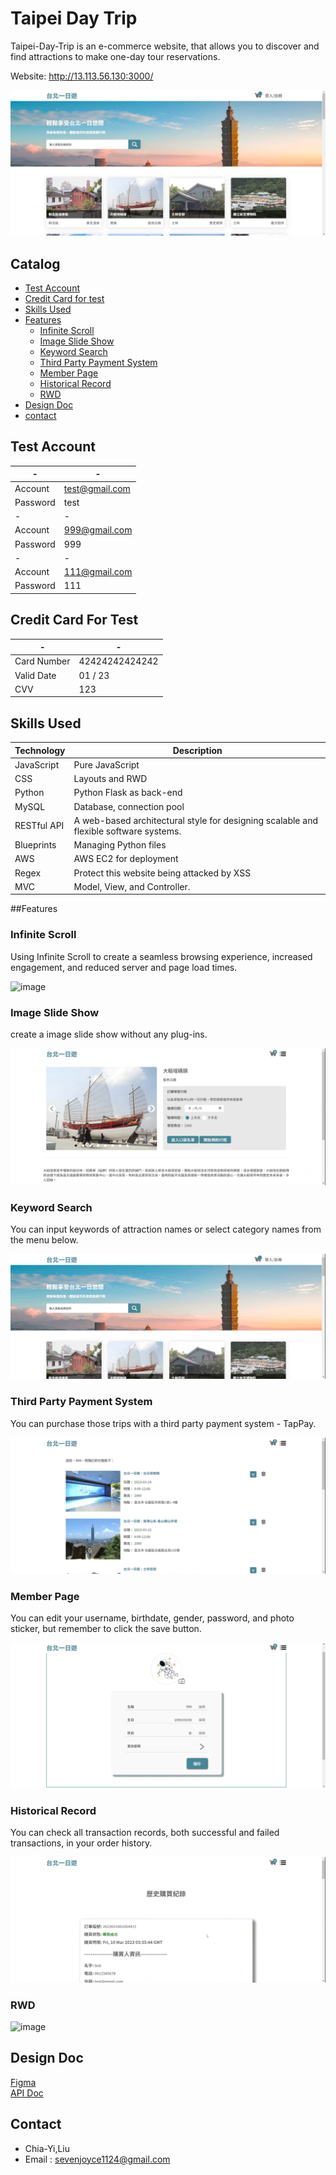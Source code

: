 # Taipei Day Trip
Taipei-Day-Trip is an e-commerce website, that allows you to discover and find attractions to make one-day tour reservations.

Website: http://13.113.56.130:3000/

![image](https://github.com/joyceseven1124/taipei-day-trip/blob/main/taipei-day-trip/taipei%20gif/rwd-3.jpg)

## Catalog
  * [Test Account](README.md#test-account)
  * [Credit Card for test](README.md#credit-card-for-test)
  * [Skills Used](README.md#skills-used)
  * [Features](README.md#features) 
      - [Infinite Scroll](#infinite-scroll)
      - [Image Slide Show](#image-slide-show)
      - [Keyword Search](#keyword-search)
      - [Third Party Payment System](#third-party-payment-system)
      - [Member Page](#member-page)
      - [Historical Record](#historical-record)
      - [RWD](#rwd)    
  * [Design Doc](README.md#design-doc)
  * [contact](README.md#contact)
  
  


## Test Account

|-|-|
|-----|--------|
|Account|test@gmail.com|
|Password  |test      |
|-|-|
|Account|999@gmail.com|
|Password  |999      |
|-|-|
|Account|111@gmail.com|
|Password  |111      |

## Credit Card For Test

|-|-|
|-----|--------|
|Card Number|42424242424242|
|Valid Date|01 / 23|
|CVV | 123|

## Skills Used

| Technology | Description |
| ------- | ------- |
| JavaScript | Pure JavaScript |
| CSS | Layouts and RWD |
| Python | Python Flask as back-end |
| MySQL | Database, connection pool |
| RESTful API | A web-based architectural style for designing scalable and flexible software systems.|
| Blueprints | Managing Python files |
| AWS | AWS EC2 for deployment |
| Regex | Protect this website being attacked by XSS|
| MVC | Model, View, and Controller.|

##Features

### Infinite Scroll

Using Infinite Scroll to create a seamless browsing experience, increased engagement, and reduced server and page load times.

![image](https://github.com/joyceseven1124/taipei-day-trip/blob/main/taipei-day-trip/taipei%20gif/Infinite%20Scroll.gif)

### Image Slide Show

create a image slide show without any plug-ins.

![image](https://github.com/joyceseven1124/taipei-day-trip/blob/main/taipei-day-trip/taipei%20gif/Image%20Carousel.gif)

### Keyword Search

You can input keywords of attraction names or select category names from the menu below.

![image](https://github.com/joyceseven1124/taipei-day-trip/blob/main/taipei-day-trip/taipei%20gif/Keyword%20Search.gif)

### Third Party Payment System

You can purchase those trips with a third party payment system - TapPay.

![image](https://github.com/joyceseven1124/taipei-day-trip/blob/main/taipei-day-trip/taipei%20gif/Shopping%20Cart%20System.gif)


### Member Page

You can edit your username, birthdate, gender, password, and photo sticker, but remember to click the save button.

![image](https://github.com/joyceseven1124/taipei-day-trip/blob/main/taipei-day-trip/taipei%20gif/Member%20Center.jpg)

### Historical Record

You can check all transaction records, both successful and failed transactions, in your order history.

![image](https://github.com/joyceseven1124/taipei-day-trip/blob/main/taipei-day-trip/taipei%20gif/historical%20record.gif)

### RWD

![image](https://github.com/joyceseven1124/taipei-day-trip/blob/develop/taipei-day-trip/taipei%20gif/rwd_gif.gif)

## Design Doc
[Figma](https://www.figma.com/file/MZkYBH31H5gyLoZoZq116j)
</br>
[API Doc](https://app.swaggerhub.com/apis-docs/padax/taipei-day-trip/1.1.0)

## Contact
 * Chia-Yi,Liu
 * Email : sevenjoyce1124@gmail.com
